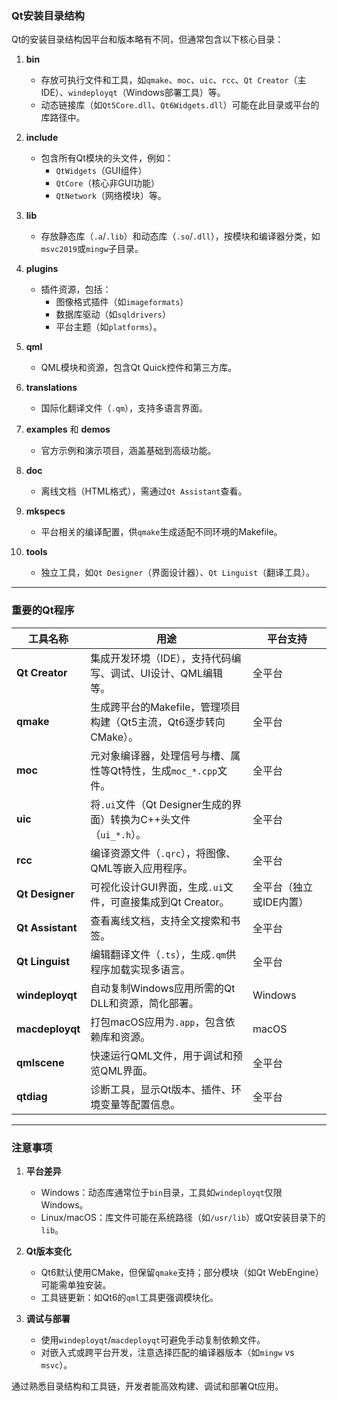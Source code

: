 ### Qt安装目录结构

Qt的安装目录结构因平台和版本略有不同，但通常包含以下核心目录：

1. **bin**  
   - 存放可执行文件和工具，如`qmake`、`moc`、`uic`、`rcc`、`Qt Creator`（主IDE）、`windeployqt`（Windows部署工具）等。
   - 动态链接库（如`Qt5Core.dll`、`Qt6Widgets.dll`）可能在此目录或平台的库路径中。

2. **include**  
   - 包含所有Qt模块的头文件，例如：
     - `QtWidgets`（GUI组件）
     - `QtCore`（核心非GUI功能）
     - `QtNetwork`（网络模块）等。

3. **lib**  
   - 存放静态库（`.a`/`.lib`）和动态库（`.so`/`.dll`），按模块和编译器分类，如`msvc2019`或`mingw`子目录。

4. **plugins**  
   - 插件资源，包括：
     - 图像格式插件（如`imageformats`）
     - 数据库驱动（如`sqldrivers`）
     - 平台主题（如`platforms`）。

5. **qml**  
   - QML模块和资源，包含Qt Quick控件和第三方库。

6. **translations**  
   - 国际化翻译文件（`.qm`），支持多语言界面。

7. **examples** 和 **demos**  
   - 官方示例和演示项目，涵盖基础到高级功能。

8. **doc**  
   - 离线文档（HTML格式），需通过`Qt Assistant`查看。

9. **mkspecs**  
   - 平台相关的编译配置，供`qmake`生成适配不同环境的Makefile。

10. **tools**  
    - 独立工具，如`Qt Designer`（界面设计器）、`Qt Linguist`（翻译工具）。

---

### 重要的Qt程序

| **工具名称**         | **用途**                                                                 | **平台支持**           |
|----------------------|--------------------------------------------------------------------------|------------------------|
| **Qt Creator**       | 集成开发环境（IDE），支持代码编写、调试、UI设计、QML编辑等。             | 全平台                 |
| **qmake**            | 生成跨平台的Makefile，管理项目构建（Qt5主流，Qt6逐步转向CMake）。        | 全平台                 |
| **moc**              | 元对象编译器，处理信号与槽、属性等Qt特性，生成`moc_*.cpp`文件。          | 全平台                 |
| **uic**              | 将`.ui`文件（Qt Designer生成的界面）转换为C++头文件（`ui_*.h`）。        | 全平台                 |
| **rcc**              | 编译资源文件（`.qrc`），将图像、QML等嵌入应用程序。                     | 全平台                 |
| **Qt Designer**      | 可视化设计GUI界面，生成`.ui`文件，可直接集成到Qt Creator。               | 全平台（独立或IDE内置）|
| **Qt Assistant**     | 查看离线文档，支持全文搜索和书签。                                       | 全平台                 |
| **Qt Linguist**      | 编辑翻译文件（`.ts`），生成`.qm`供程序加载实现多语言。                   | 全平台                 |
| **windeployqt**      | 自动复制Windows应用所需的Qt DLL和资源，简化部署。                       | Windows               |
| **macdeployqt**      | 打包macOS应用为`.app`，包含依赖库和资源。                                | macOS                 |
| **qmlscene**         | 快速运行QML文件，用于调试和预览QML界面。                                 | 全平台                 |
| **qtdiag**           | 诊断工具，显示Qt版本、插件、环境变量等配置信息。                         | 全平台                 |

---

### 注意事项

1. **平台差异**  
   - Windows：动态库通常位于`bin`目录，工具如`windeployqt`仅限Windows。
   - Linux/macOS：库文件可能在系统路径（如`/usr/lib`）或Qt安装目录下的`lib`。

2. **Qt版本变化**  
   - Qt6默认使用CMake，但保留`qmake`支持；部分模块（如Qt WebEngine）可能需单独安装。
   - 工具链更新：如Qt6的`qml`工具更强调模块化。

3. **调试与部署**  
   - 使用`windeployqt`/`macdeployqt`可避免手动复制依赖文件。
   - 对嵌入式或跨平台开发，注意选择匹配的编译器版本（如`mingw` vs `msvc`）。

通过熟悉目录结构和工具链，开发者能高效构建、调试和部署Qt应用。